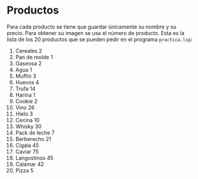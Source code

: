 # Productos

Para cada producto se tiene que guardar únicamente su nombre y su precio. Para obtener su imagen se usa el número de producto.
Esta es la lista de los 20 productos que se pueden pedir en el programa `practica.lsp`:

1. Cereales             2 
2. Pan de molde         1
3. Gaseosa              2
4. Agua                 1
5. Muffin               3
6. Huevos               4
7. Trufa                14
8. Harina               1
9. Cookie               2
10. Vino                26
11. Hielo               3
12. Cecina              10
13. Whisky              30          
14. Pack de leche       7
15. Berberecho          21
16. Cigala              45
17. Caviar              75
18. Langostinos         45
19. Calamar             42
20. Pizza               5